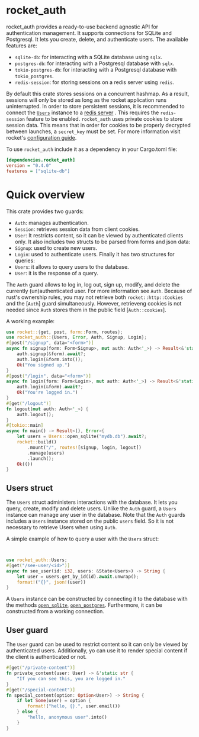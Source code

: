 # rocket_auth
rocket_auth provides a ready-to-use  backend agnostic API for authentication management.
It supports connections for SQLite and Postgresql. It lets you create, delete, and authenticate users.
The available features are:
* `sqlite-db`: for interacting with a SQLite database using `sqlx`.
* `postgres-db`: for interacting with a Postgresql database with `sqlx`.
* `tokio-postgres-db`: for interacting with a Postgresql database with `tokio_postgres`.
* `redis-session`: for storing sessions on a redis server using `redis`.

By default this crate stores sessions on a concurrent hashmap.
As a result, sessions will only be stored as long as the rocket application runs uninterrupted.
In order to store persistent sessions, it is recommended to connect the [`Users`](`Users::open_redis`) instance to a [redis server](https://redis.io/) .
This requires the `redis-session` feature to be enabled.
`rocket_auth` uses private cookies to store session data. This means that in order for cookies to be properly decrypted between launches, a `secret_key` must be set.
For more information visit rocket's [configuration guide](https://rocket.rs/v0.4/guide/configuration/).


To use `rocket_auth` include it as a dependency in your Cargo.toml file:
```ini
[dependencies.rocket_auth]
version = "0.4.0"
features = ["sqlite-db"]
```
# Quick overview
This crate provides two guards:
* `Auth`: manages authentication.
* `Session`: retrieves session data from client cookies.
* `User`: It restricts content, so it can be viewed by authenticated clients only.
It also includes two structs to be parsed from forms and json data:
* `Signup`: used to create new users.
* `Login`: used to authenticate users.
Finally it has two structures for queries:
* `Users`: it allows to query users to the database.
* `User`: it is the response of a query.


The `Auth` guard allows to log in, log out, sign up, modify, and delete the currently (un)authenticated user.
For more information see `Auth`. Because of rust's ownership rules, you may not retrieve both `rocket::http::Cookies` and the [`Auth`] guard
simultaneously. However, retrieveng cookies is not needed since `Auth` stores them in the public field [`Auth::cookies`].
 
 
 A working example:
```rust
use rocket::{get, post, form::Form, routes};
use rocket_auth::{Users, Error, Auth, Signup, Login};
#[post("/signup", data="<form>")]
async fn signup(form: Form<Signup>, mut auth: Auth<'_>) -> Result<&'static str, Error> {
    auth.signup(&form).await?;
    auth.login(&form.into());
    Ok("You signed up.")
}
#[post("/login", data="<form>")]
async fn login(form: Form<Login>, mut auth: Auth<'_>) -> Result<&'static str, Error>{
    auth.login(&form).await?;
    Ok("You're logged in.")
}
#[get("/logout")]
fn logout(mut auth: Auth<'_>) {
    auth.logout();
}
#[tokio::main]
async fn main() -> Result<(), Error>{
    let users = Users::open_sqlite("mydb.db").await?;
    rocket::build()
        .mount("/", routes![signup, login, logout])
        .manage(users)
        .launch();
    Ok(())
}
```
## Users struct
The `Users` struct administers interactions with the database.
It lets you query, create, modify and delete users.
Unlike the `Auth` guard, a `Users` instance can manage any user in the database.
Note that the `Auth` guards includes a `Users` instance stored on the public `users` field.
So it is not necessary to retrieve Users when using `Auth`.


A simple example of how to query a user with the `Users` struct:
```rust


use rocket_auth::Users;
#[get("/see-user/<id>")]
async fn see_user(id: i32, users: &State<Users>) -> String {
    let user = users.get_by_id(id).await.unwrap();
    format!("{}", json!(user))
}

```
A `Users` instance can be constructed by connecting it to the database with the methods [`open_sqlite`](Users::open_sqlite),
[`open_postgres`](Users::open_postgres). Furthermore, it can be constructed from a working connection.
## User guard
The `User` guard can be used to restrict content so it can only be viewed by authenticated users.
Additionally, yo can use it to render special content if the client is authenticated or not.
```rust
#[get("/private-content")]
fn private_content(user: User) -> &'static str {
    "If you can see this, you are logged in."
}
#[get("/special-content")]
fn special_content(option: Option<User>) -> String {
    if let Some(user) = option {
        format!("hello, {}.", user.email())
    } else {
        "hello, anonymous user".into()
    }
}
```